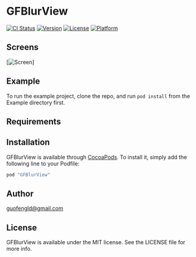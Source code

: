 # GFBlurView

[![CI Status](http://img.shields.io/travis/guofengld@gmail.com/GFBlurView.svg?style=flat)](https://travis-ci.org/guofengld@gmail.com/GFBlurView)
[![Version](https://img.shields.io/cocoapods/v/GFBlurView.svg?style=flat)](http://cocoapods.org/pods/GFBlurView)
[![License](https://img.shields.io/cocoapods/l/GFBlurView.svg?style=flat)](http://cocoapods.org/pods/GFBlurView)
[![Platform](https://img.shields.io/cocoapods/p/GFBlurView.svg?style=flat)](http://cocoapods.org/pods/GFBlurView)

## Screens

[![Screen](https://github.com/guofengld/GFBlurView/blob/master/static/screen01.png)]

## Example

To run the example project, clone the repo, and run `pod install` from the Example directory first.

## Requirements

## Installation

GFBlurView is available through [CocoaPods](http://cocoapods.org). To install
it, simply add the following line to your Podfile:

```ruby
pod "GFBlurView"
```

## Author

guofengld@gmail.com

## License

GFBlurView is available under the MIT license. See the LICENSE file for more info.
